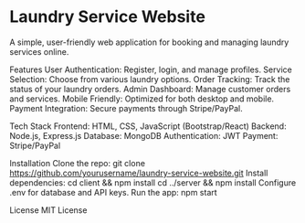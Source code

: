 # Laundry Service Website
A simple, user-friendly web application for booking and managing laundry services online.

Features
User Authentication: Register, login, and manage profiles.
Service Selection: Choose from various laundry options.
Order Tracking: Track the status of your laundry orders.
Admin Dashboard: Manage customer orders and services.
Mobile Friendly: Optimized for both desktop and mobile.
Payment Integration: Secure payments through Stripe/PayPal.

Tech Stack
Frontend: HTML, CSS, JavaScript (Bootstrap/React)
Backend: Node.js, Express.js
Database: MongoDB
Authentication: JWT
Payment: Stripe/PayPal

Installation
Clone the repo:
git clone https://github.com/yourusername/laundry-service-website.git
Install dependencies:
cd client && npm install
cd ../server && npm install
Configure .env for database and API keys.
Run the app:
npm start

License
MIT License
